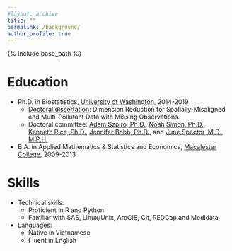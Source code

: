 ```yaml
---
#layout: archive
title: ""
permalink: /background/
author_profile: true
---
```


{% include base_path %}

Education
======
* Ph.D. in Biostatistics, [University of Washington](https://www.biostat.washington.edu/), 2014-2019
  * [Doctoral dissertation](https://digital.lib.washington.edu/researchworks/handle/1773/45120): Dimension Reduction for Spatially-Misaligned and Multi-Pollutant Data with Missing Observations.
  * Doctoral committee: [Adam Szpiro, Ph.D.](https://sites.google.com/uw.edu/adamszpiro/home), [Noah Simon, Ph.D.](http://faculty.washington.edu/nrsimon/), [Kenneth Rice, Ph.D.](http://faculty.washington.edu/kenrice/), [Jennifer Bobb, Ph.D.](https://www.kpwashingtonresearch.org/our-research/our-scientists/bobb-jennifer-f), and [June Spector, M.D., M.P.H.](https://deohs.washington.edu/faculty/june-t-spector) 
* B.A. in Applied Mathematics & Statistics and Economics, [Macalester College](https://www.macalester.edu/), 2009-2013

Skills
======
* Technical skills:
  * Proficient in R and Python
  * Familiar with SAS, Linux/Unix, ArcGIS, Git, REDCap and Medidata  
* Languages:
  * Native in Vietnamese
  * Fluent in English


